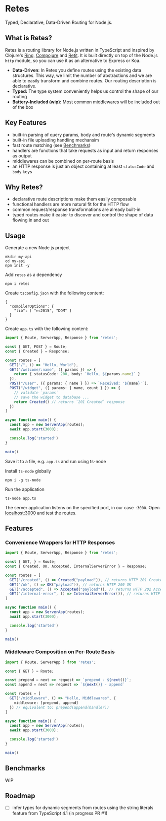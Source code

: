 # Retes

Typed, Declarative, Data-Driven Routing for Node.js.

## What is Retes?

Retes is a routing library for Node.js written in TypeScript and inspired by Clojure's [Ring](https://github.com/ring-clojure/ring), [Compojure](https://github.com/weavejester/compojure) and [Retit](https://github.com/metosin/reitit). It is built directly on top of the Node.js `http` module, so you can use it as an alternative to Express or Koa.

- **Data-Driven:** In Retes you define routes using the existing data structures. This way, we limit the number of abstractions and we are able to easily transform and combine routes. Our routing description is declarative.
- **Typed:** The type system conveniently helps us control the shape of our routing
- **Battery-Included (wip):** Most common middlewares will be included out of the box

## Key Features

* built-in parsing of query params, body and route's dynamic segments
* built-in file uploading handling mechansim
* fast route matching (see [Benchmarks](#benchmarks))
* handlers are functions that take requests as input and return responses as output
* middlewares can be combined on per-route basis
* an HTTP response is just an object containing at least `statusCode` and `body` keys

## Why Retes?

* declarative route descriptions make them easily composable
* functional handlers are more natural fit for the HTTP flow
* common request/response transformations are already built-in
* typed routes make it easier to discover and control the shape of data flowing in and out

## Usage

Generate a new Node.js project

```
mkdir my-api
cd my-api
npm init -y
```

Add `retes` as a dependency

```
npm i retes
```

Create `tsconfig.json` with the following content:

```
{
  "compilerOptions": {
    "lib": [ "es2015", "DOM" ]
  }
}
```

Create `app.ts` with the following content:

```ts
import { Route, ServerApp, Response } from 'retes';

const { GET, POST } = Route;
const { Created } = Response;

const routes = [
  GET("/", () => "Hello, World"),
  GET("/welcome/:name", ({ params }) => {
    return { statusCode: 200, body: `Hello, ${params.name}` }
  }),
  POST("/user", ({ params: { name } }) => `Received: '${name}'`),
  POST("/widget", ({ params: { name, count } }) => {
    // validate `params`
    // save the widget to database ...
    return Created() // returns `201 Created` response
  })
]

async function main() {
  const app = new ServerApp(routes);
  await app.start(3000);

  console.log('started')
}

main()
```

Save it to a file, e.g. `app.ts` and run using ts-node

Install `ts-node` globally

```
npm i -g ts-node
```

Run the application

```
ts-node app.ts
```

The server application listens on the specified port, in our case `:3000`. Open [localhost:3000](http://localhost:3000) and test the routes.

## Features

### Convenience Wrappers for HTTP Responses

```ts
import { Route, ServerApp, Response } from 'retes';

const { GET, } = Route;
const { Created, OK, Accepted, InternalServerError } = Response;

const routes = [
  GET("/created", () => Created("payload")), // returns HTTP 201 Created
  GET("/ok", () => OK("payload")), // returns HTTP 200 OK
  GET("/accepted", () => Accepted("payload")), // returns HTTP 202 Accepted
  GET("/internal-error", () => InternalServerError()), // returns HTTP 500 Internal Server Error
]

async function main() {
  const app = new ServerApp(routes);
  await app.start(3000);

  console.log('started')
}

main()
```

### Middleware Composition on Per-Route Basis

```ts
import { Route, ServerApp } from 'retes';

const { GET } = Route;

const prepend = next => request => `prepend - ${next()}`;
const append = next => request => `${next()} - append`

const routes = [
  GET("/middleware", () => "Hello, Middlewares", {
    middleware: [prepend, append]
  }) // equivalent to: prepend(append(handler))
]

async function main() {
  const app = new ServerApp(routes);
  await app.start(3000);

  console.log('started')
}

main()
```

## Benchmarks

WIP


## Roadmap

- [ ] infer types for dynamic segments from routes using the string literals feature from TypeScript 4.1 (in progress PR #1)
